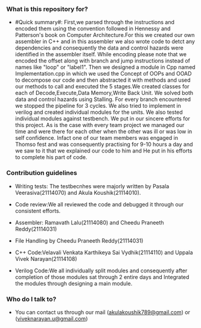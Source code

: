 
### What is this repository for? ###

* #Quick summary#: First,we parsed through the instructions and encoded them using the convention followed in Hennessy and Patterson's book on 
Computer Architecture.For this we created our own assembler in C++ and in this assembler we also wrote code to detct any dependencies
and consequently the data and control hazards were identified in the assembler itself. While encoding please note that we encoded the 
offset along with branch and jump instructions instead of names like "loop" or "label1".
                                                  Then we designed a module in Cpp named Implementation.cpp in which we used the Concept
of OOPs and OOAD to decompose our code and then abstracted it with methods and used our methods to call and executed the 5 stages.We created 
classes for each of Decode,Execute,Data Memory,Write Back Unit. We solved both data and control hazards using Stalling. For every branch 
encountered we stopped the pipeline for 3 cycles. We also tried to implement in verilog and created individual modules for the units.
We also tested individual modules against testbench. We put in our sincere efforts for this project.
As is the case with every team project we managed our time and were there for each other when the other was ill or was low in self confidence.
Infact one of our team members was engaged in Thomso fest and was consequently practising for 9-10 hours a day and we saw to it that we explained 
our code to him and He put in his efforts to complete his part of code.

### Contribution guidelines ###

* Writing tests: The testbecnhes were majorly written by Pasala Veerasiva(21114070) and Akula Koushik(21114010).
* Code review:We all reviewed the code and debugged it through our consistent efforts.

* Assembler: Ramavath Lalu(21114080) and Cheedu Praneeth Reddy(21114031)

* File Handling by Cheedu Praneeth Reddy(21114031)

* C++ Code:Velavali Venkata Karthikeya Sai Vydhik(21114110) and Uppala Vivek Narayan(21114108)

* Verilog Code:We all individually split modules and consequently after completion of those modules sat through 2 entire days and Integrated
the modules through designing a main module.

### Who do I talk to? ###

* You can contact us through our mail (akulakoushik789@gmail.com) or (viveknarayan.u@gmail.com)
